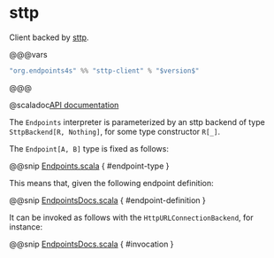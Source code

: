 # sttp

Client backed by [sttp](https://github.com/softwaremill/sttp).

@@@vars
~~~ scala
"org.endpoints4s" %% "sttp-client" % "$version$"
~~~
@@@

@scaladoc[API documentation](endpoints4s.sttp.client.index)

The `Endpoints` interpreter is parameterized by an sttp backend
of type `SttpBackend[R, Nothing]`, for some type constructor `R[_]`.

The `Endpoint[A, B]` type is fixed as follows:

@@snip [Endpoints.scala](/sttp/client/src/main/scala/endpoints4s/sttp/client/Endpoints.scala) { #endpoint-type }

This means that, given the following endpoint definition:

@@snip [EndpointsDocs.scala](/algebras/algebra/src/test/scala/endpoints4s/algebra/EndpointsDocs.scala) { #endpoint-definition }

It can be invoked as follows with the `HttpURLConnectionBackend`,
for instance:

@@snip [EndpointsDocs.scala](/sttp/client/src/test/scala/endpoints4s/sttp/client/EndpointsDocs.scala) { #invocation }
